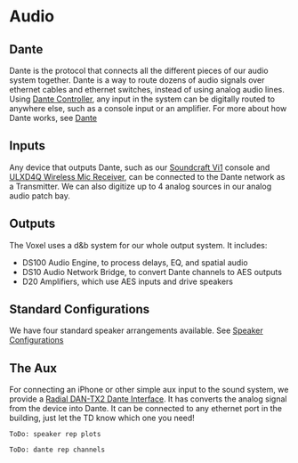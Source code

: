 # Audio
## Dante
Dante is the protocol that connects all the different pieces of our audio system together. Dante is a way to route dozens of audio signals over ethernet cables and ethernet switches, instead of using analog audio lines. Using [Dante Controller](audio-dante.md#dante-controller), any input in the system can be digitally routed to anywhere else, such as a console input or an amplifier. For more about how Dante works, see [Dante](audio-dante.md)

## Inputs
Any device that outputs Dante, such as our [Soundcraft Vi1](audio-console.md) console and [ULXD4Q Wireless Mic Receiver](audio-ulxd4q.md), can be connected to the Dante network as a Transmitter. We can also digitize up to 4 analog sources in our analog audio patch bay.

## Outputs
The Voxel uses a d&b system for our whole output system. It includes:
- DS100 Audio Engine, to process delays, EQ, and spatial audio
- DS10 Audio Network Bridge, to convert Dante channels to AES outputs
- D20 Amplifiers, which use AES inputs and drive speakers

## Standard Configurations
We have four standard speaker arrangements available. See [Speaker Configurations](audio-configurations.md)

## The Aux
For connecting an iPhone or other simple aux input to the sound system, we provide a [Radial DAN-TX2 Dante Interface](audio-dan-tx2.md). It has converts the analog signal from the device into Dante. It can be connected to any ethernet port in the building, just let the TD know which one you need!



`ToDo: speaker rep plots`



`ToDo: dante rep channels`
